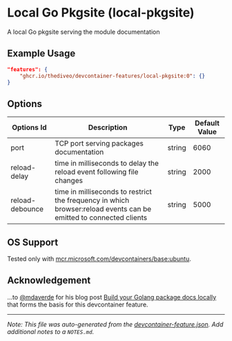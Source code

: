
# Local Go Pkgsite (local-pkgsite)

A local Go pkgsite serving the module documentation

## Example Usage

```json
"features": {
    "ghcr.io/thediveo/devcontainer-features/local-pkgsite:0": {}
}
```

## Options

| Options Id | Description | Type | Default Value |
|-----|-----|-----|-----|
| port | TCP port serving packages documentation | string | 6060 |
| reload-delay | time in milliseconds to delay the reload event following file changes | string | 2000 |
| reload-debounce | time in milliseconds to restrict the frequency in which browser:reload events can be emitted to connected clients | string | 5000 |

## OS Support

Tested only with
[mcr.microsoft.com/devcontainers/base:ubuntu](https://mcr.microsoft.com/en-us/artifact/mar/devcontainers/base/about#about:_ubuntu).

## Acknowledgement

...to [@mdaverde](https://github.com/mdaverde) for his blog post [Build your
Golang package docs locally](https://mdaverde.com/posts/golang-local-docs/) that
forms the basis for this devcontainer feature.


---

_Note: This file was auto-generated from the [devcontainer-feature.json](devcontainer-feature.json).  Add additional notes to a `NOTES.md`._
